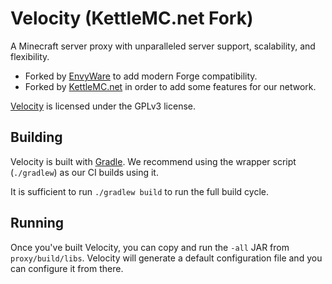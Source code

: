 # Velocity (KettleMC.net Fork)

A Minecraft server proxy with unparalleled server support, scalability,
and flexibility.

- Forked by [EnvyWare](https://github.com/EnvyWare/Velocity) to add modern Forge compatibility.
- Forked by [KettleMC.net](https://discord.gg/f9P9HEj) in order to add some features for our network.

[Velocity](https://github.com/PaperMC/Velocity) is licensed under the GPLv3 license.
  
## Building

Velocity is built with [Gradle](https://gradle.org). We recommend using the
wrapper script (`./gradlew`) as our CI builds using it.

It is sufficient to run `./gradlew build` to run the full build cycle.

## Running

Once you've built Velocity, you can copy and run the `-all` JAR from
`proxy/build/libs`. Velocity will generate a default configuration file
and you can configure it from there.
